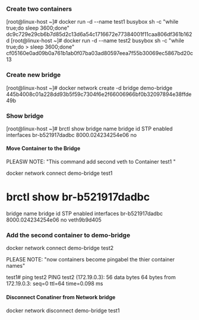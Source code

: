 



### Create two containers 

[root@linux-host ~]# docker run -d --name test1 busybox sh -c "while true;do sleep 3600;done"
dc9c729e29cb6b7d85d2c13d6a54c1716672e77384001f11caa806df361b162d
[root@linux-host ~]# docker run -d --name test2 busybox sh -c "while true;do > sleep 3600;done"
cf05160e0ad09b0a761b1ab0f07ba03ad80597eea7f55b30069ec5867bd20c13


### Create new bridge

[root@linux-host ~]# docker network create -d bridge demo-bridge
445b4008c01a228dd93b5f59c7304f6e2f66006966bf0b32097894e38ffde49b


### Show bridge
[root@linux-host ~]# brctl show
bridge name     bridge id               STP enabled     interfaces
br-b521917dadbc         8000.024234254e06       no


#### Move Container to the Bridge
PLEASW NOTE:
"This command add second veth to Container test1 "

docker network connect demo-bridge test1


# brctl show br-b521917dadbc
bridge name     bridge id               STP enabled     interfaces
br-b521917dadbc         8000.024234254e06       no              veth9b9d405



### Add the second container to demo-bridge
docker network connect demo-bridge test2

PLEASE NOTE:
"now containers become pingabel the thier container names"

test1# ping test2
PING test2 (172.19.0.3): 56 data bytes
64 bytes from 172.19.0.3: seq=0 ttl=64 time=0.098 ms




#### Disconnect Conatiner from Network bridge
docker network disconnect demo-bridge test1




